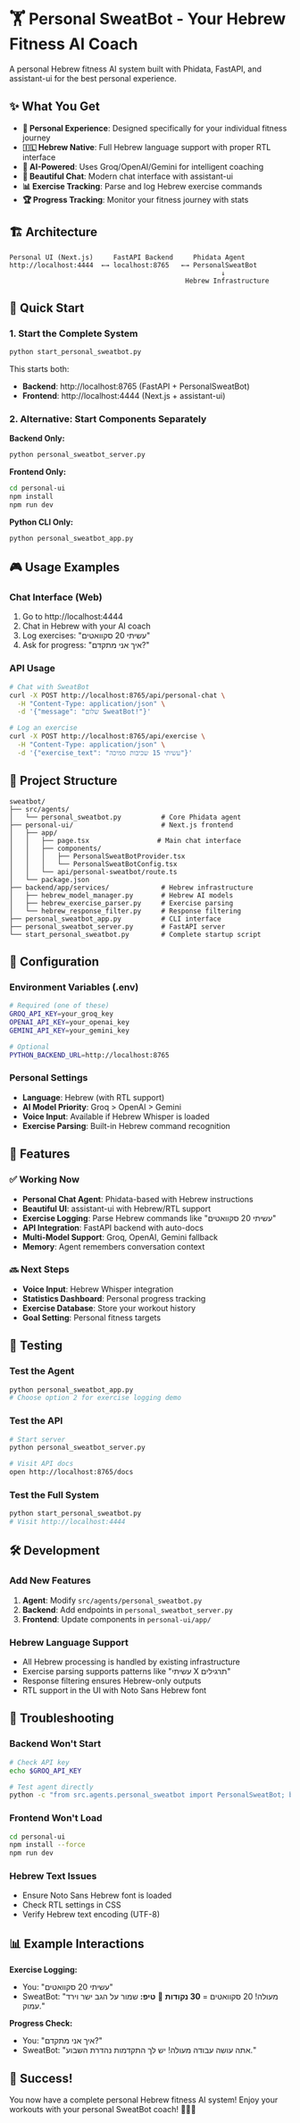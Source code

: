 # 🏋️ Personal SweatBot - Your Hebrew Fitness AI Coach

A personal Hebrew fitness AI system built with Phidata, FastAPI, and assistant-ui for the best personal experience.

## ✨ What You Get

- **🎯 Personal Experience**: Designed specifically for your individual fitness journey
- **🇮🇱 Hebrew Native**: Full Hebrew language support with proper RTL interface
- **🤖 AI-Powered**: Uses Groq/OpenAI/Gemini for intelligent coaching
- **💬 Beautiful Chat**: Modern chat interface with assistant-ui
- **📊 Exercise Tracking**: Parse and log Hebrew exercise commands
- **🏆 Progress Tracking**: Monitor your fitness journey with stats

## 🏗️ Architecture

```
Personal UI (Next.js)     FastAPI Backend     Phidata Agent
http://localhost:4444  ←→ localhost:8765   ←→ PersonalSweatBot
                                                     ↓
                                            Hebrew Infrastructure
```

## 🚀 Quick Start

### 1. Start the Complete System
```bash
python start_personal_sweatbot.py
```
This starts both:
- **Backend**: http://localhost:8765 (FastAPI + PersonalSweatBot)
- **Frontend**: http://localhost:4444 (Next.js + assistant-ui)

### 2. Alternative: Start Components Separately

**Backend Only:**
```bash
python personal_sweatbot_server.py
```

**Frontend Only:**
```bash
cd personal-ui
npm install
npm run dev
```

**Python CLI Only:**
```bash
python personal_sweatbot_app.py
```

## 🎮 Usage Examples

### Chat Interface (Web)
1. Go to http://localhost:4444
2. Chat in Hebrew with your AI coach
3. Log exercises: "עשיתי 20 סקוואטים"
4. Ask for progress: "איך אני מתקדם?"

### API Usage
```bash
# Chat with SweatBot
curl -X POST http://localhost:8765/api/personal-chat \
  -H "Content-Type: application/json" \
  -d '{"message": "שלום SweatBot!"}'

# Log an exercise  
curl -X POST http://localhost:8765/api/exercise \
  -H "Content-Type: application/json" \
  -d '{"exercise_text": "עשיתי 15 שכיבות סמיכה"}'
```

## 📁 Project Structure

```
sweatbot/
├── src/agents/
│   └── personal_sweatbot.py          # Core Phidata agent
├── personal-ui/                      # Next.js frontend
│   ├── app/
│   │   ├── page.tsx                 # Main chat interface
│   │   ├── components/
│   │   │   ├── PersonalSweatBotProvider.tsx
│   │   │   └── PersonalSweatBotConfig.tsx
│   │   └── api/personal-sweatbot/route.ts
│   └── package.json
├── backend/app/services/             # Hebrew infrastructure  
│   ├── hebrew_model_manager.py       # Hebrew AI models
│   ├── hebrew_exercise_parser.py     # Exercise parsing
│   └── hebrew_response_filter.py     # Response filtering
├── personal_sweatbot_app.py          # CLI interface
├── personal_sweatbot_server.py       # FastAPI server
└── start_personal_sweatbot.py        # Complete startup script
```

## 🔧 Configuration

### Environment Variables (.env)
```bash
# Required (one of these)
GROQ_API_KEY=your_groq_key
OPENAI_API_KEY=your_openai_key  
GEMINI_API_KEY=your_gemini_key

# Optional
PYTHON_BACKEND_URL=http://localhost:8765
```

### Personal Settings
- **Language**: Hebrew (with RTL support)
- **AI Model Priority**: Groq > OpenAI > Gemini
- **Voice Input**: Available if Hebrew Whisper is loaded
- **Exercise Parsing**: Built-in Hebrew command recognition

## 🎯 Features

### ✅ Working Now
- **Personal Chat Agent**: Phidata-based with Hebrew instructions
- **Beautiful UI**: assistant-ui with Hebrew/RTL support
- **Exercise Logging**: Parse Hebrew commands like "עשיתי 20 סקוואטים"
- **API Integration**: FastAPI backend with auto-docs
- **Multi-Model Support**: Groq, OpenAI, Gemini fallback
- **Memory**: Agent remembers conversation context

### 🔜 Next Steps
- **Voice Input**: Hebrew Whisper integration
- **Statistics Dashboard**: Personal progress tracking
- **Exercise Database**: Store your workout history
- **Goal Setting**: Personal fitness targets

## 🧪 Testing

### Test the Agent
```bash
python personal_sweatbot_app.py
# Choose option 2 for exercise logging demo
```

### Test the API
```bash
# Start server
python personal_sweatbot_server.py

# Visit API docs
open http://localhost:8765/docs
```

### Test the Full System
```bash
python start_personal_sweatbot.py
# Visit http://localhost:4444
```

## 🛠️ Development

### Add New Features
1. **Agent**: Modify `src/agents/personal_sweatbot.py`
2. **Backend**: Add endpoints in `personal_sweatbot_server.py`
3. **Frontend**: Update components in `personal-ui/app/`

### Hebrew Language Support
- All Hebrew processing is handled by existing infrastructure
- Exercise parsing supports patterns like "עשיתי X תרגילים"
- Response filtering ensures Hebrew-only outputs
- RTL support in the UI with Noto Sans Hebrew font

## 🐛 Troubleshooting

### Backend Won't Start
```bash
# Check API key
echo $GROQ_API_KEY

# Test agent directly
python -c "from src.agents.personal_sweatbot import PersonalSweatBot; bot = PersonalSweatBot(); print(bot.chat('test'))"
```

### Frontend Won't Load
```bash
cd personal-ui
npm install --force
npm run dev
```

### Hebrew Text Issues
- Ensure Noto Sans Hebrew font is loaded
- Check RTL settings in CSS
- Verify Hebrew text encoding (UTF-8)

## 📊 Example Interactions

**Exercise Logging:**
- You: "עשיתי 20 סקוואטים"
- SweatBot: "מעולה! 20 סקוואטים = **30 נקודות** 💪 **טיפ:** שמור על הגב ישר וירד עמוק."

**Progress Check:**
- You: "איך אני מתקדם?"  
- SweatBot: "אתה עושה עבודה מעולה! יש לך התקדמות נהדרת השבוע."

## 🎉 Success!

You now have a complete personal Hebrew fitness AI system! Enjoy your workouts with your personal SweatBot coach! 🏋️‍♂️💪